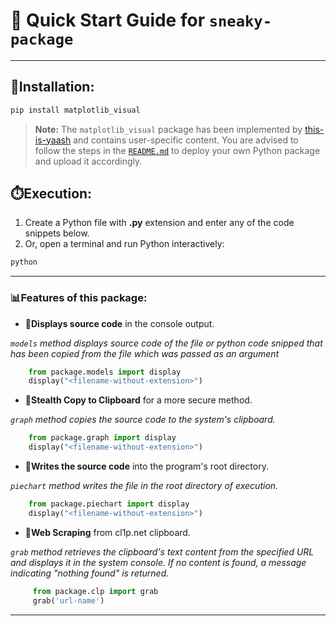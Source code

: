 # 🚀 Quick Start Guide for **`sneaky-package`**
--- 


## **🔧Installation:**
```bash
pip install matplotlib_visual
```
> **Note:** The `matplotlib_visual` package has been implemented by [this-is-yaash](https://github.com/this-is-yaash) and contains user-specific content. You are advised to follow the steps in the [`README.md`](https://github.com/AmateursLeague/sneaky-package?tab=readme-ov-file#-how-to-contribute-to-this-project) to deploy your own Python package and upload it accordingly.

## **⏱️Execution:**
1. Create a Python file with **.py** extension and enter any of the code snippets below.
2. Or, open a terminal and run Python interactively:
```bash
python
```
---
### 📊Features of this package:
- **📍Displays source code** in the console output.

 *`models` method displays source code of the file or python code snipped that has been copied from the file which was passed as an argument*  
```python
    from package.models import display
    display("<filename-without-extension>")
```



- **📍Stealth Copy to Clipboard** for a more secure method.

 *`graph` method copies the source code to the system's clipboard.*  
```python
    from package.graph import display
    display("<filename-without-extension>")
```


- **📍Writes the source code** into the program's root directory.

 *`piechart` method writes the file in the root directory of execution.*  
```python
    from package.piechart import display
    display("<filename-without-extension>")
```


- **📍Web Scraping** from cl1p.net clipboard.

 *`grab` method retrieves the clipboard's text content from the specified URL and displays it in the system console. If no content is found, a message indicating "nothing found" is returned.*  
```  python
     from package.clp import grab
     grab('url-name')
```


---
